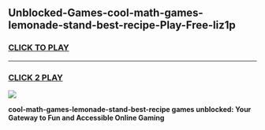 
## Unblocked-Games-cool-math-games-lemonade-stand-best-recipe-Play-Free-liz1p
<h3>
<a href="https://premium76.site?title=cool-math-games-lemonade-stand-best-recipe&ref=18A">CLICK TO PLAY</a></h3>
<hr>

<h3>
<a href="https://premium76.site?title=cool-math-games-lemonade-stand-best-recipe&ref=18A">CLICK 2 PLAY</a>
  
</h3>

<a href="https://premium76.site?title=cool-math-games-lemonade-stand-best-recipe&ref=18A"><img src="https://clearcache.store/games.png"></a>


**cool-math-games-lemonade-stand-best-recipe games unblocked: Your Gateway to Fun and Accessible Online Gaming**
